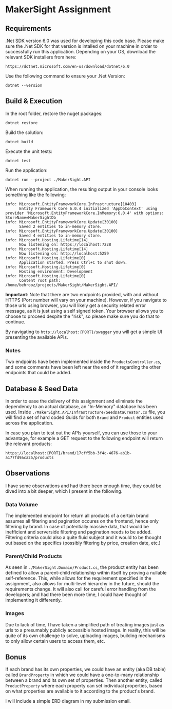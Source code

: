 # MakerSight Assignment

## Requirements
.Net SDK version 6.0 was used for developing this code base. Please make sure the .Net SDK for that version is intalled on your machine in order to successfully run this application. Depending on your OS, download the relevant SDK installers from here:
```
https://dotnet.microsoft.com/en-us/download/dotnet/6.0
```

Use the following command to ensure your .Net Version:
```
dotnet --version
```

## Build & Execution

In the root folder, restore the nuget packages:

```
dotnet restore
```

Build the solution:
```
dotnet build
```

Execute the unit tests:
```
dotnet test
```

Run the application:
```
dotnet run --project ./MakerSight.API
```

When running the application, the resulting output in your console looks something like the following:
```
info: Microsoft.EntityFrameworkCore.Infrastructure[10403]
      Entity Framework Core 6.0.4 initialized 'AppDbContext' using provider 'Microsoft.EntityFrameworkCore.InMemory:6.0.4' with options: StoreName=MakerSightDb 
info: Microsoft.EntityFrameworkCore.Update[30100]
      Saved 2 entities to in-memory store.
info: Microsoft.EntityFrameworkCore.Update[30100]
      Saved 4 entities to in-memory store.
info: Microsoft.Hosting.Lifetime[14]
      Now listening on: https://localhost:7228
info: Microsoft.Hosting.Lifetime[14]
      Now listening on: http://localhost:5259
info: Microsoft.Hosting.Lifetime[0]
      Application started. Press Ctrl+C to shut down.
info: Microsoft.Hosting.Lifetime[0]
      Hosting environment: Development
info: Microsoft.Hosting.Lifetime[0]
      Content root path: /home/behrooz/projects/MakerSight/MakerSight.API/
```

**Important**: Note that there are two endpoints provided, with and without HTTPS (Port number will vary on your machine). However, if you navigate to those urls using browser, you will likely get a security related error message, as it is just using a self signed token. Your browser allows you to choose to proceed despite the "risk", so please make sure you do that to continue.

By navigating to `http://localhost:{PORT}/swagger` you will get a simple UI presenting the available APIs.

### Notes

Two endpoints have been implemented inside the `ProductsController.cs`, and some comments have been left near the end of it regarding the other endpoints that could be added.
## Database & Seed Data
In order to ease the delivery of this assignment and eliminate the dependency to an actual database, an "In-Memory" database has been used. 
Inside `./MakerSight.API/Infrastructure/SeedDataCreator.cs` file, you will find a set of hard coded Guids for both `Brand` and `Product` entities used across the application.

In case you plan to test out the APIs yourself, you can use those to your advantage, for example a GET request to the following endpoint will return the relevant products:
```
https://localhost:{PORT}/brand/17cff5bb-3f4c-4676-ab1b-a177fd9aca25/products
```

## Observations
I have some observations and had there been enough time, they could be dived into a bit deeper, which I present in the following.
### Data Volume
The implemented endpoint for return all products of a certain brand assumes all filtering and pagination occures on the frontend, hence only filtering by brand. In case of potentially massive data, that would be inefficient and serverside filtering and pagination needs to be added. 
Filtering criteria could also a quite fluid subject and it would to be thought out based on the specifics (possibly filtering by price, creation date, etc.)

### Parent/Child Products
As seen in `./MakerSight.Domain/Product.cs`, the product entity has been defined to allow a parent-child relationship within itself by proving a nullable self-reference. This, while allows for the requirement specified in the assignment, also allows for multi-level hierarchy in the future, should the requirements change. It will also call for careful error handling from the developers; and had there been more time, I could have thought of implementing it differently.

### Images
Due to lack of time, I have taken a simplified path of treating images just as urls to a presumably publicly accessible hosted image. In reality, this will be quite of its own challenge to solve, uploading images, building mechanisms to only allow certain users to access them, etc.

## Bonus
If each brand has its own properties, we could have an entity (aka DB table) called `BrandProperty` in which we could have a one-to-many relationship between a brand and its own set of properties. Then another entity, called `ProductProperty` where each property can set individual properties, based on what properties are available to it according to the product's brand.

I will include a simple ERD diagram in my submission email.

